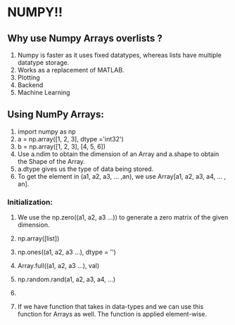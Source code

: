 # NUMPY!! #
## Why use Numpy Arrays overlists ? ##
1. Numpy is faster as it uses fixed datatypes, whereas lists have multiple datatype storage.
2. Works as a replacement of MATLAB.
3. Plotting
4. Backend
5. Machine Learning

## Using NumPy Arrays: ##
1. import numpy as np
2. a = np.array([1, 2, 3], dtype ='int32') <Single Dimensional Array>
3. b = np.array([1, 2, 3], [4, 5, 6]) <Two Dimensional Array>
4. Use a.ndim to obtain the dimension of an Array and a.shape to obtain the Shape of the Array.
5. a.dtype gives us the type of data being stored.
6. To get the element in (a1, a2, a3, ... ,an), we use Array[a1, a2, a3, a4, ... , an].

### Initialization: ###
1. We use the np.zero((a1, a2, a3 ...)) to generate a zero matrix of the given dimension.
2. np.array([list])
3. np.ones((a1, a2, a3 ...), dtype = '')
4. Array.full((a1, a2, a3 ...), val)
5. np.random.rand(a1, a2, a3, a4, ...)
6.

3. If we have function that takes in data-types and we can use this function for Arrays as well. The function is applied element-wise.
